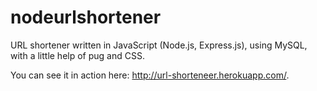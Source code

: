 # nodeurlshortener
URL shortener written in JavaScript (Node.js, Express.js), using MySQL, with a little help of pug and CSS.

You can see it in action here: http://url-shorteneer.herokuapp.com/.
